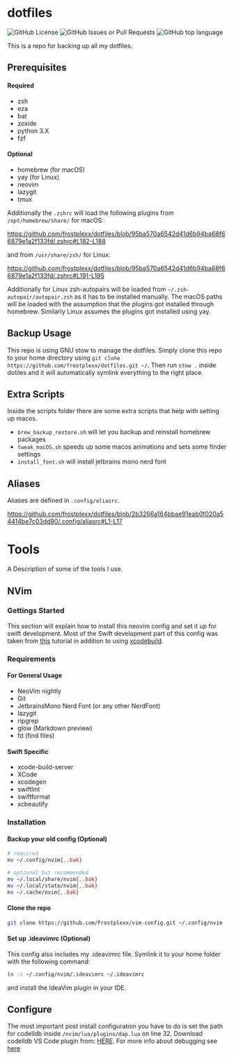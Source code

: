 
# dotfiles

![GitHub License](https://img.shields.io/github/license/Frostplexx/dotfiles)
![GitHub Issues or Pull Requests](https://img.shields.io/github/issues/Frostplexx/dotfiles)
![GitHub top language](https://img.shields.io/github/languages/top/Frostplexx/dotfiles)

This is a repo for backing up all my dotfiles.


## Prerequisites

#### Required

- zsh
- eza
- bat
- zoxide
- python 3.X
- fzf

#### Optional

- homebrew (for macOS)
- yay (for Linux)
- neovim
- lazygit
- tmux

Additionally the `.zshrc` will load the following plugins from `/opt/homebrew/share/` for macOS:

https://github.com/frostplexx/dotfiles/blob/95ba570a6542d41d6b94ba68f66879e1a2f133fd/.zshrc#L182-L188

and from `/usr/share/zsh/` for Linux:

https://github.com/frostplexx/dotfiles/blob/95ba570a6542d41d6b94ba68f66879e1a2f133fd/.zshrc#L191-L195

Additionally for Linux zsh-autopairs will be loaded from `~/.zsh-autopair/autopair.zsh` as it has to be installed manually.
The macOS paths will be loaded with the assumption that the plugins got installed through homebrew. Similarly Linux assumes the plugins got installed using yay.

## Backup Usage

This repo is using GNU stow to manage the dotfiles. Simply clone this repo to your home directory using
`git clone https://github.com/frostplexx/dotfiles.git ~/`. Then run `stow .` inside dotiles and it will automatically symlink
everything to the right place.

## Extra Scripts

Inside the scripts folder there are some extra scripts that help with setting up macos.

- `brew_backup_restore.sh` will let you backup and reinstall homebrew packages
- `tweak_macOS.sh` speeds up some macos animations and sets some finder settings
- `install_font.sh` will install jetbrains mono nerd font

## Aliases

Aliases are defined in `.config/aliasrc`. 

https://github.com/frostplexx/dotfiles/blob/2b3266a164bbae91eab0f020a54414be7c03dd90/.config/aliasrc#L1-L17

# Tools

A Description of some of the tools I use.

## NVim

### Gettings Started

This section will explain how to install this neovim config and set it up for swift development. Most of the Swift development part of this config was taken 
from [this](https://wojciechkulik.pl/ios/how-to-develop-ios-and-macos-apps-in-other-ides-like-neovim-or-vs-code) tutorial in addition to using [xcodebuild](https://github.com/wojciech-kulik/xcodebuild.nvim).

### Requirements

#### For General Usage

- NeoVim nightly
- Git
- JetbrainsMono Nerd Font (or any other NerdFont)
- lazygit
- ripgrep
- glow (Markdown  preview)
- fd (find files)

#### Swift Specific

- xcode-build-server
- XCode
- xcodegen
- swiftlint
- swiftformat
- xcbeautify

### Installation

#### Backup your old config (Optional)

```bash
# required
mv ~/.config/nvim{,.bak}

# optional but recommended
mv ~/.local/share/nvim{,.bak}
mv ~/.local/state/nvim{,.bak}
mv ~/.cache/nvim{,.bak}
```

#### Clone the repo

```bash
git clone https://github.com/Frostplexx/vim-config.git ~/.config/nvim
```

#### Set up .ideavimrc (Optional)

This config also includes my .ideavimrc file. Symlink it to your home folder with the following command:

```bash
ln -s ~/.config/nvim/.ideavimrc ~/.ideavimrc
```

and install the IdeaVim plugin in your IDE.


## Configure

The most important post install configuration you have to do is set the path for codelldb inside `/nvim/lua/plugins/dap.lua` on line 32.
Download codelldb VS Code plugin from: [HERE](https://github.com/vadimcn/codelldb/releases). For more info about debugging see [here](https://github.com/wojciech-kulik/xcodebuild.nvim?tab=readme-ov-file)

